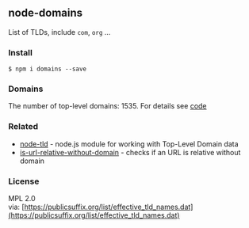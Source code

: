 ## node-domains

List of TLDs, include `com`, `org` ...

### Install

```
$ npm i domains --save
```

### Domains

The number of top-level domains: 1535. For details see [code](index.js)

### Related

- [node-tld](https://github.com/donpark/node-tld) - node.js module for working with Top-Level Domain data
- [is-url-relative-without-domain](https://github.com/Arttse/node.is-url-relative-without-domain) - checks if an URL is relative without domain

### License

MPL 2.0  
via: [https://publicsuffix.org/list/effective_tld_names.dat](https://publicsuffix.org/list/effective_tld_names.dat)
